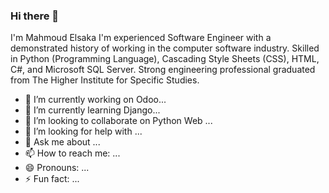 ### Hi there 👋

I'm Mahmoud Elsaka 
I'm experienced Software Engineer with a demonstrated history of working in the computer software industry. Skilled in Python (Programming Language), Cascading Style Sheets (CSS), HTML, C#, and Microsoft SQL Server. Strong engineering professional graduated from The Higher Institute for Specific Studies.

<!--Here are some ideas to get you started:-->

- 🔭 I’m currently working on Odoo...
- 🌱 I’m currently learning Django...
- 👯 I’m looking to collaborate on Python Web ...
- 🤔 I’m looking for help with ...
- 💬 Ask me about ...
- 📫 How to reach me: ...
- 😄 Pronouns: ...
- ⚡ Fun fact: ...

